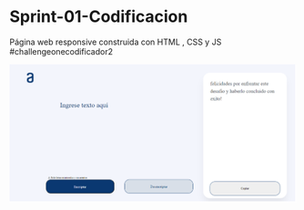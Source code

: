 # Sprint-01-Codificacion
Página web responsive construida con HTML , CSS y JS  #challengeonecodificador2

![Sprint01](/sprint01.png)
